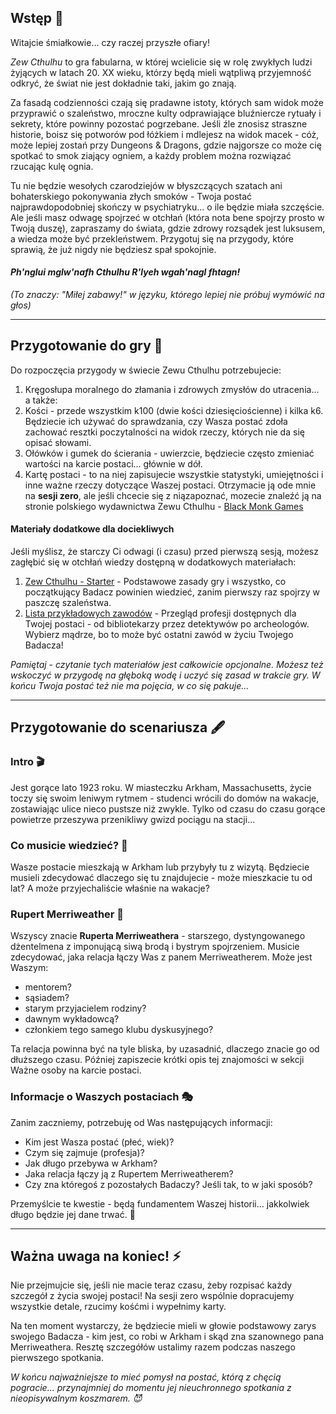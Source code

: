 ## Wstęp 🌌

Witajcie śmiałkowie... czy raczej przyszłe ofiary!

_Zew Cthulhu_ to gra fabularna, w której wcielicie się w rolę zwykłych ludzi żyjących w latach 20. XX wieku, którzy będą
mieli wątpliwą przyjemność odkryć, że świat nie jest dokładnie taki, jakim go znają.

Za fasadą codzienności czają się pradawne istoty, których sam widok może przyprawić o szaleństwo, mroczne kulty
odprawiające bluźniercze rytuały i sekrety, które powinny pozostać pogrzebane.
Jeśli źle znosisz straszne historie, boisz się potworów pod łóżkiem i mdlejesz na widok macek - cóż, może lepiej zostań
przy Dungeons & Dragons, gdzie najgorsze co może cię spotkać to smok ziający ogniem, a każdy problem można rozwiązać
rzucając kulę ognia.

Tu nie będzie wesołych czarodziejów w błyszczących szatach ani bohaterskiego pokonywania złych smoków - Twoja postać
najprawdopodobniej skończy w psychiatryku... o ile będzie miała szczęście.
Ale jeśli masz odwagę spojrzeć w otchłań (która nota bene spojrzy prosto w Twoją duszę), zapraszamy do świata, gdzie
zdrowy rozsądek jest luksusem, a wiedza może być przekleństwem. Przygotuj się na przygody, które sprawią, że już nigdy
nie będziesz spał spokojnie.

#### _Ph'nglui mglw'nafh Cthulhu R'lyeh wgah'nagl fhtagn!_

_(To znaczy: "Miłej zabawy!" w języku, którego lepiej nie próbuj wymówić na głos)_
___

## Przygotowanie do gry 📝

Do rozpoczęcia przygody w świecie Zewu Cthulhu potrzebujecie:

1. Kręgosłupa moralnego do złamania i zdrowych zmysłów do utracenia... a także:
2. Kości - przede wszystkim k100 (dwie kości dziesięciościenne) i kilka k6. Będziecie ich używać do sprawdzania, czy
   Wasza postać zdoła zachować resztki poczytalności na widok rzeczy, których nie da się opisać słowami.
3. Ołówków i gumek do ścierania - uwierzcie, będziecie często zmieniać wartości na karcie postaci... głównie w dół.
4. Kartę postaci - to na niej zapisujecie wszystkie statystyki, umiejętności i inne ważne rzeczy dotyczące Waszej
   postaci. Otrzymacie ją ode mnie na **sesji zero**, ale jeśli chcecie się z niązapoznać, mozecie znaleźć ją na
   stronie polskiego wydawnictwa Zewu
   Cthulhu - [Black Monk Games](https://blackmonk.pl/module/filemanager/downloadfile?filename=8c05047a0b9e5d7e70f9b34df479c12279f78cf5_ZC-KartaBadacza-1920.zip&filename_user=ZC-KartaBadacza-1920.zip)

#### Materiały dodatkowe dla dociekliwych

Jeśli myślisz, że starczy Ci odwagi (i czasu) przed pierwszą sesją, możesz zagłębić się w otchłań wiedzy dostępną w
dodatkowych materiałach:

1. [Zew Cthulhu - Starter](https://drive.google.com/file/d/1_UqOpfy-MjR62N89lw5UwvxZG-_kYS_a/view?usp=sharing) -
   Podstawowe zasady gry i wszystko, co początkujący Badacz powinien wiedzieć, zanim pierwszy raz spojrzy w paszczę
   szaleństwa.
2. [Lista przykładowych zawodów](https://drive.google.com/file/d/1OKSF9ldp2VpdntGGn9LmpQlj7ascLIVI/view?usp=sharing) -
   Przegląd profesji dostępnych dla Twojej postaci - od bibliotekarzy przez detektywów po archeologów. Wybierz mądrze,
   bo
   to może być ostatni zawód w życiu Twojego Badacza!

_Pamiętaj - czytanie tych materiałów jest całkowicie opcjonalne. Możesz też wskoczyć w przygodę na głęboką wodę i uczyć
się zasad w trakcie gry. W końcu Twoja postać też nie ma pojęcia, w co się pakuje..._
___

## Przygotowanie do scenariusza 🖋️

### Intro 🎬

Jest gorące lato 1923 roku. W miasteczku Arkham, Massachusetts, życie toczy się swoim leniwym rytmem - studenci wrócili
do domów na wakacje, zostawiając ulice nieco pustsze niż zwykle. Tylko od czasu do czasu gorące powietrze przeszywa
przenikliwy gwizd pociągu na stacji...

### Co musicie wiedzieć? 📍

Wasze postacie mieszkają w Arkham lub przybyły tu z wizytą. Będziecie musieli zdecydować dlaczego się tu znajdujecie -
może mieszkacie tu od lat? A może przyjechaliście właśnie na wakacje?

### Rupert Merriweather 👴

Wszyscy znacie **Ruperta Merriweathera** - starszego, dystyngowanego dżentelmena z imponującą siwą brodą i bystrym
spojrzeniem. Musicie zdecydować, jaka relacja łączy Was z panem Merriweatherem. Może jest Waszym:

- mentorem?
- sąsiadem?
- starym przyjacielem rodziny?
- dawnym wykładowcą?
- członkiem tego samego klubu dyskusyjnego?

Ta relacja powinna być na tyle bliska, by uzasadnić, dlaczego znacie go od dłuższego czasu. Później zapiszecie krótki
opis tej znajomości w sekcji Ważne osoby na karcie postaci.

### Informacje o Waszych postaciach 🎭

Zanim zaczniemy, potrzebuję od Was następujących informacji:

- Kim jest Wasza postać (płeć, wiek)?
- Czym się zajmuje (profesja)?
- Jak długo przebywa w Arkham?
- Jaka relacja łączy ją z Rupertem Merriweatherem?
- Czy zna któregoś z pozostałych Badaczy? Jeśli tak, to w jaki sposób?

Przemyślcie te kwestie - będą fundamentem Waszej historii... jakkolwiek długo będzie jej dane trwać. 💭
___
## Ważna uwaga na koniec! ⚡

Nie przejmujcie się, jeśli nie macie teraz czasu, żeby rozpisać każdy szczegół z życia swojej postaci! Na sesji zero
wspólnie dopracujemy wszystkie detale, rzucimy kośćmi i wypełnimy karty.

Na ten moment wystarczy, że będziecie mieli w głowie podstawowy zarys swojego Badacza - kim jest, co robi w Arkham i
skąd zna szanownego pana Merriweathera. Resztę szczegółów ustalimy razem podczas naszego pierwszego
spotkania.

_W końcu najważniejsze to mieć pomysł na postać, którą z chęcią pogracie... przynajmniej do momentu jej nieuchronnego
spotkania z nieopisywalnym koszmarem. 😈_